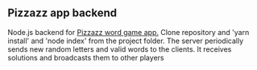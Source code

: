 ## Pizzazz app backend
Node.js backend for [Pizzazz word game app.](https://github.com/heinerbehrends/pizzazz)
Clone repository and 'yarn install' and 'node index' from the project folder.
The server periodically sends new random letters and valid words to the clients. It receives solutions and broadcasts them to other players

